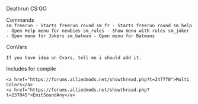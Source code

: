 Deathrun CS:GO  
    
Commands  
`sm_freerun - Starts freerun round
sm_fr - Starts freerun round
sm_help - Open Help menu for newbies
sm_rules - Show menu with rules
sm_joker - Open menu for Jokers
sm_batman - Open menu for Batmans
`

ConVars  
```
If you have idea on Cvars, tell me i should add it.
```

Includes for compile
```
<a href="https://forums.alliedmods.net/showthread.php?t=247770">Multi Colors</a>
<a href="https://forums.alliedmods.net/showthread.php?t=237045">EmitSoundAny</a>
```
